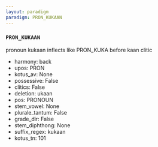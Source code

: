 ```yaml
---
layout: paradigm
paradigm: PRON_KUKAAN
---
```

### ` PRON_KUKAAN `

pronoun kukaan inflects like PRON_KUKA before kaan clitic
* harmony: back
* upos: PRON
* kotus_av: None
* possessive: False
* clitics: False
* deletion: ukaan
* pos: PRONOUN
* stem_vowel: None
* plurale_tantum: False
* grade_dir: False
* stem_diphthong: None
* suffix_regex: kukaan
* kotus_tn: 101
